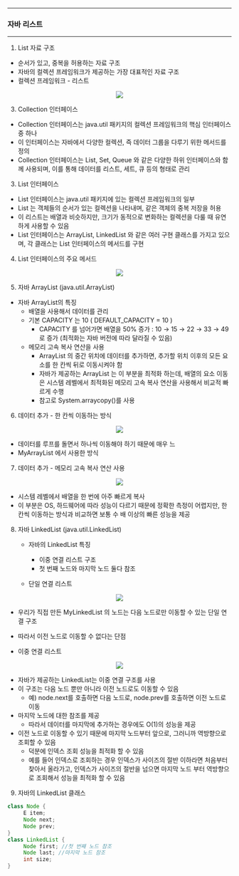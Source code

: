 -----
### 자바 리스트
-----
1. List 자료 구조
  - 순서가 있고, 중복을 허용하는 자료 구조
  - 자바의 컬렉션 프레임워크가 제공하는 가장 대표적인 자료 구조
  - 컬렉션 프레임워크 - 리스트
<div align="center">
<img src="https://github.com/user-attachments/assets/cf1d2426-9f32-40c2-beb0-036cf29b1e60">
</div>

3. Collection 인터페이스
  - Collection 인터페이스는 java.util 패키지의 컬렉션 프레임워크의 핵심 인터페이스 중 하나
  - 이 인터페이스는 자바에서 다양한 컬렉션, 즉 데이터 그룹을 다루기 위한 메서드를 정의
  - Collection 인터페이스는 List, Set, Queue 와 같은 다양한 하위 인터페이스와 함께 사용되며, 이를 통해 데이터를 리스트, 세트, 큐 등의 형태로 관리

3. List 인터페이스
  - List 인터페이스는 java.util 패키지에 있는 컬렉션 프레임워크의 일부
  - List 는 객체들의 순서가 있는 컬렉션을 나타내며, 같은 객체의 중복 저장을 허용
  - 이 리스트는 배열과 비슷하지만, 크기가 동적으로 변화하는 컬렉션을 다룰 때 유연하게 사용할 수 있음
  - List 인터페이스는 ArrayList, LinkedList 와 같은 여러 구현 클래스를 가지고 있으며, 각 클래스는 List 인터페이스의 메서드를 구현

4. List 인터페이스의 주요 메서드
<div align="center">
<img src="https://github.com/user-attachments/assets/b5e5dcfc-48e2-4b51-b127-0a2b148019a0">
</div>

5. 자바 ArrayList (java.util.ArrayList)
  - 자바 ArrayList의 특징
    + 배열을 사용해서 데이터를 관리
    + 기본 CAPACITY 는 10 ( DEFAULT_CAPACITY = 10 )
       * CAPACITY 를 넘어가면 배열을 50% 증가 : 10 → 15 → 22 → 33 → 49로 증가 (최적화는 자바 버전에 따라 달라질 수 있음)
    + 메모리 고속 복사 연산을 사용
       * ArrayList 의 중간 위치에 데이터를 추가하면, 추가할 위치 이후의 모든 요소를 한 칸씩 뒤로 이동시켜야 함
       * 자바가 제공하는 ArrayList 는 이 부분을 최적화 하는데, 배열의 요소 이동은 시스템 레벨에서 최적화된 메모리 고속 복사 연산을 사용해서 비교적 빠르게 수행
       * 참고로 System.arraycopy()를 사용

6. 데이터 추가 - 한 칸씩 이동하는 방식
<div align="center">
<img src="https://github.com/user-attachments/assets/34ce8c83-0d63-49fd-a31b-b7fb99322a8d">
</div>

   - 데이터를 루프를 돌면서 하나씩 이동해야 하기 때문에 매우 느
   - MyArrayList 에서 사용한 방식

7. 데이터 추가 - 메모리 고속 복사 연산 사용
<div align="center">
<img src="https://github.com/user-attachments/assets/6311387c-3685-4851-a86c-df40e2e9ed4b">
</div>

   - 시스템 레벨에서 배열을 한 번에 아주 빠르게 복사
   - 이 부분은 OS, 하드웨어에 따라 성능이 다르기 때문에 정확한 측정이 어렵지만, 한 칸씩 이동하는 방식과 비교하면 보통 수 배 이상의 빠른 성능을 제공

8. 자바 LinkedList (java.util.LinkedList)
   - 자바의 LinkedList 특징
     + 이중 연결 리스트 구조
     + 첫 번째 노드와 마지막 노드 둘다 참조

   - 단일 연결 리스트
<div align="center">
<img src="https://github.com/user-attachments/assets/27deea94-86c0-4c28-8e17-4110eb37bc44">
</div>

   - 우리가 직접 만든 MyLinkedList 의 노드는 다음 노드로만 이동할 수 있는 단일 연결 구조
   - 따라서 이전 노드로 이동할 수 없다는 단점

   - 이중 연결 리스트 
<div align="center">
<img src="https://github.com/user-attachments/assets/17e33f04-5b04-4cf3-bee2-303f4a377340">
</div>

   - 자바가 제공하는 LinkedList는 이중 연결 구조를 사용
   - 이 구조는 다음 노드 뿐만 아니라 이전 노드로도 이동할 수 있음
      + 예) node.next를 호출하면 다음 노드로, node.prev를 호출하면 이전 노드로 이동
   - 마지막 노드에 대한 참조를 제공
     + 따라서 데이터를 마지막에 추가하는 경우에도 O(1)의 성능을 제공
   - 이전 노드로 이동할 수 있기 때문에 마지막 노드부터 앞으로, 그러니까 역방향으로 조회할 수 있음
      + 덕분에 인덱스 조회 성능을 최적화 할 수 있음
      + 예를 들어 인덱스로 조회하는 경우 인덱스가 사이즈의 절반 이하라면 처음부터 찾아서 올라가고, 인덱스가 사이즈의 절반을 넘으면 마지막 노드 부터 역방향으로 조회해서 성능을 최적화 할 수 있음

9. 자바의 LinkedList 클래스
```java
class Node {
     E item;
     Node next;
     Node prev;
}
class LinkedList {
     Node first; //첫 번째 노드 참조
     Node last; //마지막 노드 참조
     int size;
}
```
